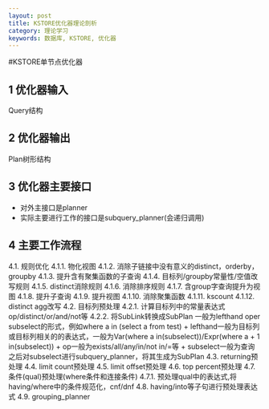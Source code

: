 ```yaml
---
layout: post
title: KSTORE优化器理论剖析
category: 理论学习
keywords: 数据库, KSTORE, 优化器
---
```


#KSTORE单节点优化器

## 1 优化器输入
Query结构

## 2 优化器输出
Plan树形结构

## 3 优化器主要接口
+ 对外主接口是planner
+ 实际主要进行工作的接口是subquery_planner(会递归调用)

## 4 主要工作流程
4.1. 规则优化
	4.1.1. 物化视图
	4.1.2. 消除子链接中没有意义的distinct，orderby，groupby
	4.1.3. 提升含有聚集函数的子查询
	4.1.4. 目标列/groupby常量性/空值改写规则
	4.1.5. distinct消除规则
	4.1.6. 消除排序规则
	4.1.7. 含group字查询提升为视图
	4.1.8. 提升子查询
	4.1.9. 提升视图
	4.1.10. 消除聚集函数
	4.1.11. kscount
	4.1.12. distinct agg改写
4.2. 目标列预处理
	4.2.1. 计算目标列中的常量表达式 op/distinct/or/and/not等
	4.2.2. 将SubLink转换成SubPlan
			一般为lefthand oper subselect的形式，例如where a in (select a from test)
		   + lefthand一般为目标列或目标列相关的的表达式，一般为Var(where a in(subselect))/Expr(where a + 1 in(subselect))
		   + op一般为exists/all/any/in/not in/=等
		   + subselect一般为查询
		   之后对subselect进行subquery_planner，将其生成为SubPlan
4.3. returning预处理
4.4. limit count预处理
4.5. limit offset预处理
4.6. top percent预处理
4.7. 条件(qual)预处理(where条件和连接条件)
	4.7.1. 预处理qual中的表达式,将having/where中的条件规范化，cnf/dnf
4.8. having/into等子句进行预处理表达式
4.9. grouping_planner

